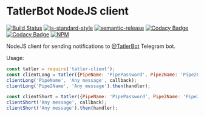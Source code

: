 # TatlerBot NodeJS client

[![Build Status](https://travis-ci.org/nordluf/tatler-client.svg?branch=master)](https://travis-ci.org/nordluf/tatler-client)
[![js-standard-style](https://img.shields.io/badge/code%20style-standard-brightgreen.svg)](http://standardjs.com/)
[![semantic-release](https://img.shields.io/badge/semver-semantic%20release-e10079.svg)](https://github.com/semantic-release/semantic-release)
[![Codacy Badge](https://api.codacy.com/project/badge/Grade/abeaa6ecaeed41feb173a0a74fd1966e)](https://www.codacy.com/app/nordluf/tatler-client?utm_source=github.com&amp;utm_medium=referral&amp;utm_content=nordluf/tatler-client&amp;utm_campaign=Badge_Grade)
[![Codacy Badge](https://api.codacy.com/project/badge/Coverage/abeaa6ecaeed41feb173a0a74fd1966e)](https://www.codacy.com/app/nordluf/tatler-client?utm_source=github.com&utm_medium=referral&utm_content=nordluf/tatler-client&utm_campaign=Badge_Coverage)
[![NPM](https://nodei.co/npm/tatler-client.png)](https://nodei.co/npm/tatler-client/)

NodeJS client for sending notifications to [@TatlerBot](https://t.me/tatlerbot) Telegram bot. 

Usage:
```javascript
const tatler = require('tatler-client');
const clientLong = tatler({PipeName: 'PipePassword', Pipe2Name: 'Pipe2Password', ...});
clientLong('PipeName', 'Any message', callback);
clientLong('Pipe2Name', 'Any message').then(handler);

const clientShort = tatler({PipeName: 'PipePassword', Pipe2Name: 'Pipe2Password', ...}, 'PipeName');
clientShort('Any message', callback);
clientShort('Any message').then(handler);
```